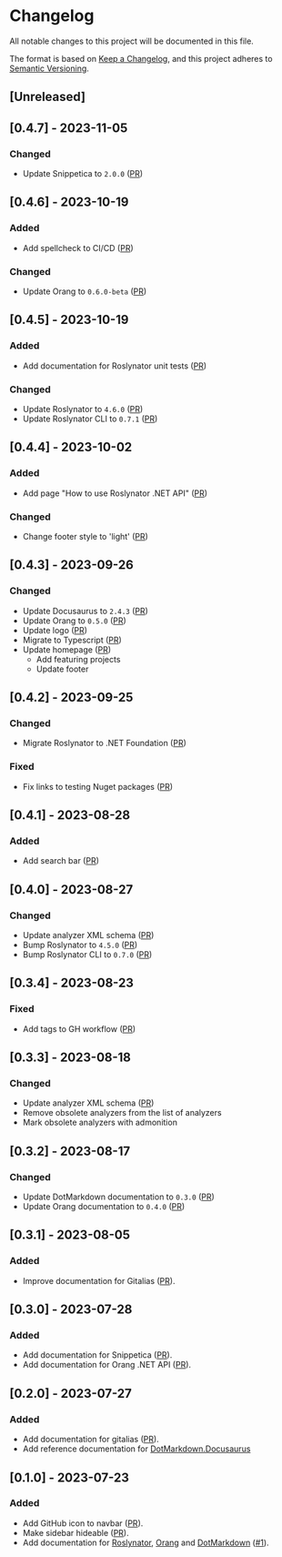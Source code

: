 # Changelog

All notable changes to this project will be documented in this file.

The format is based on [Keep a Changelog](https://keepachangelog.com/en/1.0.0/),
and this project adheres to [Semantic Versioning](https://semver.org/spec/v2.0.0.html).

## [Unreleased]

## [0.4.7] - 2023-11-05

### Changed

- Update Snippetica to `2.0.0` ([PR](https://github.com/josefpihrt/josefpihrt.github.io/pull/32))

## [0.4.6] - 2023-10-19

### Added

- Add spellcheck to CI/CD ([PR](https://github.com/josefpihrt/josefpihrt.github.io/pull/30))

### Changed

- Update Orang to `0.6.0-beta` ([PR](https://github.com/josefpihrt/josefpihrt.github.io/pull/30))

## [0.4.5] - 2023-10-19

### Added

- Add documentation for Roslynator unit tests ([PR](https://github.com/josefpihrt/josefpihrt.github.io/pull/28))

### Changed

- Update Roslynator to `4.6.0` ([PR](https://github.com/josefpihrt/josefpihrt.github.io/pull/31))
- Update Roslynator CLI to `0.7.1` ([PR](https://github.com/josefpihrt/josefpihrt.github.io/pull/31))

## [0.4.4] - 2023-10-02

### Added

- Add page "How to use Roslynator .NET API" ([PR](https://github.com/josefpihrt/josefpihrt.github.io/pull/29))

### Changed

- Change footer style to 'light' ([PR](https://github.com/josefpihrt/josefpihrt.github.io/pull/27))

## [0.4.3] - 2023-09-26

### Changed

- Update Docusaurus to `2.4.3` ([PR](https://github.com/josefpihrt/josefpihrt.github.io/pull/23))
- Update Orang to `0.5.0` ([PR](https://github.com/josefpihrt/josefpihrt.github.io/pull/24))
- Update logo ([PR](https://github.com/josefpihrt/josefpihrt.github.io/pull/22))
- Migrate to Typescript ([PR](https://github.com/josefpihrt/josefpihrt.github.io/pull/26))
- Update homepage ([PR](https://github.com/josefpihrt/josefpihrt.github.io/pull/25))
  - Add featuring projects
  - Update footer

## [0.4.2] - 2023-09-25

### Changed

- Migrate Roslynator to .NET Foundation ([PR](https://github.com/josefpihrt/josefpihrt.github.io/pull/21))

### Fixed

- Fix links to testing Nuget packages ([PR](https://github.com/josefpihrt/josefpihrt.github.io/pull/20))

## [0.4.1] - 2023-08-28

### Added

- Add search bar ([PR](https://github.com/josefpihrt/josefpihrt.github.io/pull/19))

## [0.4.0] - 2023-08-27

### Changed

- Update analyzer XML schema ([PR](https://github.com/josefpihrt/josefpihrt.github.io/pull/16))
- Bump Roslynator to `4.5.0` ([PR](https://github.com/josefpihrt/josefpihrt.github.io/pull/17))
- Bump Roslynator CLI to `0.7.0` ([PR](https://github.com/josefpihrt/josefpihrt.github.io/pull/17))

## [0.3.4] - 2023-08-23

### Fixed

- Add tags to GH workflow ([PR](https://github.com/josefpihrt/josefpihrt.github.io/pull/13))

## [0.3.3] - 2023-08-18

### Changed

- Update analyzer XML schema ([PR](https://github.com/josefpihrt/josefpihrt.github.io/pull/12))
- Remove obsolete analyzers from the list of analyzers
- Mark obsolete analyzers with admonition

## [0.3.2] - 2023-08-17

### Changed

- Update DotMarkdown documentation to `0.3.0` ([PR](https://github.com/josefpihrt/josefpihrt.github.io/pull/11))
- Update Orang documentation to `0.4.0` ([PR](https://github.com/josefpihrt/josefpihrt.github.io/pull/11))

## [0.3.1] - 2023-08-05

### Added

- Improve documentation for Gitalias ([PR](https://github.com/josefpihrt/josefpihrt.github.io/pull/9)).

## [0.3.0] - 2023-07-28

### Added

- Add documentation for Snippetica ([PR](https://github.com/josefpihrt/josefpihrt.github.io/pull/5)).
- Add documentation for Orang .NET API ([PR](https://github.com/josefpihrt/josefpihrt.github.io/pull/8)).

## [0.2.0] - 2023-07-27

### Added

- Add documentation for gitalias ([PR](https://github.com/josefpihrt/josefpihrt.github.io/pull/4)).
- Add reference documentation for [DotMarkdown.Docusaurus](https://www.nuget.org/packages/DotMarkdown.Docusaurus)

## [0.1.0] - 2023-07-23

### Added

- Add GitHub icon to navbar ([PR](https://github.com/josefpihrt/josefpihrt.github.io/pull/3)).
- Make sidebar hideable ([PR](https://github.com/josefpihrt/josefpihrt.github.io/pull/3)).
- Add documentation for [Roslynator](https://github.com/dotnet/roslynator), [Orang](https://github.com/josefpihrt/orang) and [DotMarkdown](https://github.com/josefpihrt/dotmarkdown) ([#1](https://github.com/josefpihrt/josefpihrt.github.io/pull/1)).
